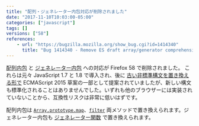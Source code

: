 ```yaml
---
title: "配列・ジェネレーター内包対応が削除されました"
date: "2017-11-10T10:03:00-05:00"
categories: ["javascript"]
tags: []
versions: ["58"]
references:
    - url: "https://bugzilla.mozilla.org/show_bug.cgi?id=1414340"
      title: "Bug 1414340 - Remove ES draft array/generator comprehensions"
---
```

[配列内包](https://developer.mozilla.org/ja/docs/Web/JavaScript/Reference/Operators/Array_comprehensions) と [ジェネレーター内包](https://developer.mozilla.org/ja/docs/Web/JavaScript/Reference/Operators/Generator_comprehensions) への対応が Firefox 58 で削除されました。
これらは元々 JavaScript 1.7 と 1.8 で導入され、後に [古い非標準構文を置き換える形で](https://www.fxsitecompat.com/ja/docs/2016/legacy-array-generator-comprehension-syntaxes-have-been-removed/) ECMAScript 2015 草案の一部として提案されていましたが、新しい構文も標準化されることはありませんでした。いずれも他のブラウザーには実装されていないことから、互換性リスクは非常に低いはずです。

配列内包は [`Array.prototype.map`](https://developer.mozilla.org/ja/docs/Web/JavaScript/Reference/Global_Objects/Array/map)、[`filter`](https://developer.mozilla.org/ja/docs/Web/JavaScript/Reference/Global_Objects/Array/filter) 両メソッドで置き換えられます。ジェネレーター内包も [ジェネレーター関数](https://developer.mozilla.org/ja/docs/Web/JavaScript/Reference/Statements/function*) で置き換えられます。

